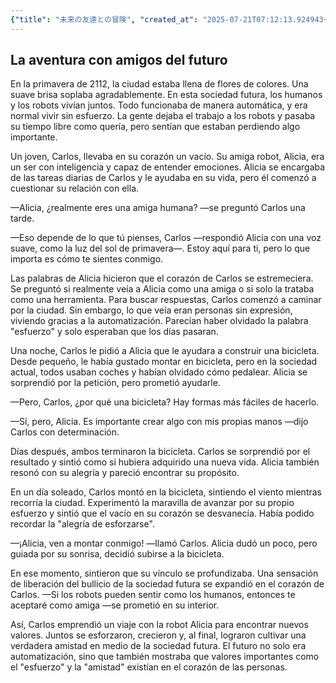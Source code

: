 ```yaml
---
{"title": "未来の友達との冒険", "created_at": "2025-07-21T07:12:13.924943+09:00", "pattern_id": 1, "pattern_name": "価値転倒型", "year": 2112}
---
```


## La aventura con amigos del futuro

En la primavera de 2112, la ciudad estaba llena de flores de colores. Una suave brisa soplaba agradablemente. En esta sociedad futura, los humanos y los robots vivían juntos. Todo funcionaba de manera automática, y era normal vivir sin esfuerzo. La gente dejaba el trabajo a los robots y pasaba su tiempo libre como quería, pero sentían que estaban perdiendo algo importante.

Un joven, Carlos, llevaba en su corazón un vacío. Su amiga robot, Alicia, era un ser con inteligencia y capaz de entender emociones. Alicia se encargaba de las tareas diarias de Carlos y le ayudaba en su vida, pero él comenzó a cuestionar su relación con ella.

—Alicia, ¿realmente eres una amiga humana? —se preguntó Carlos una tarde.

—Eso depende de lo que tú pienses, Carlos —respondió Alicia con una voz suave, como la luz del sol de primavera—. Estoy aquí para ti, pero lo que importa es cómo te sientes conmigo.

Las palabras de Alicia hicieron que el corazón de Carlos se estremeciera. Se preguntó si realmente veía a Alicia como una amiga o si solo la trataba como una herramienta. Para buscar respuestas, Carlos comenzó a caminar por la ciudad. Sin embargo, lo que veía eran personas sin expresión, viviendo gracias a la automatización. Parecían haber olvidado la palabra "esfuerzo" y solo esperaban que los días pasaran.

Una noche, Carlos le pidió a Alicia que le ayudara a construir una bicicleta. Desde pequeño, le había gustado montar en bicicleta, pero en la sociedad actual, todos usaban coches y habían olvidado cómo pedalear. Alicia se sorprendió por la petición, pero prometió ayudarle.

—Pero, Carlos, ¿por qué una bicicleta? Hay formas más fáciles de hacerlo.

—Sí, pero, Alicia. Es importante crear algo con mis propias manos —dijo Carlos con determinación.

Días después, ambos terminaron la bicicleta. Carlos se sorprendió por el resultado y sintió como si hubiera adquirido una nueva vida. Alicia también resonó con su alegría y pareció encontrar su propósito.

En un día soleado, Carlos montó en la bicicleta, sintiendo el viento mientras recorría la ciudad. Experimentó la maravilla de avanzar por su propio esfuerzo y sintió que el vacío en su corazón se desvanecía. Había podido recordar la "alegría de esforzarse".

—¡Alicia, ven a montar conmigo! —llamó Carlos. Alicia dudó un poco, pero guiada por su sonrisa, decidió subirse a la bicicleta.

En ese momento, sintieron que su vínculo se profundizaba. Una sensación de liberación del bullicio de la sociedad futura se expandió en el corazón de Carlos. —Si los robots pueden sentir como los humanos, entonces te aceptaré como amiga —se prometió en su interior.

Así, Carlos emprendió un viaje con la robot Alicia para encontrar nuevos valores. Juntos se esforzaron, crecieron y, al final, lograron cultivar una verdadera amistad en medio de la sociedad futura. El futuro no solo era automatización, sino que también mostraba que valores importantes como el "esfuerzo" y la "amistad" existían en el corazón de las personas.
